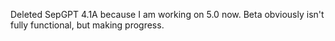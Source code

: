 Deleted SepGPT 4.1A because I am working on 5.0 now. Beta obviously isn't fully functional, but making progress.

